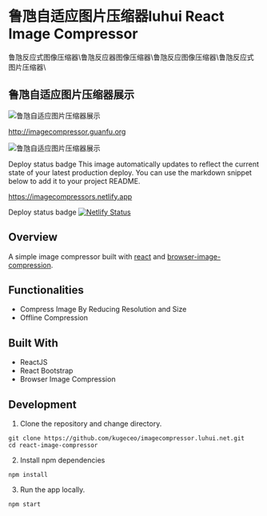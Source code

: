 
# 鲁虺自适应图片压缩器luhui React Image Compressor
鲁虺反应式图像压缩器\鲁虺反应器图像压缩器\鲁虺反应图像压缩器\鲁虺反应式图片压缩器\
## 鲁虺自适应图片压缩器展示
![鲁虺自适应图片压缩器展示](http://imagecompressor.guanfu.org/luhui-Image-Compressor-http-imagecompressor-luhui-net-React-Image-Compressor.jpg)

http://imagecompressor.guanfu.org

![鲁虺自适应图片压缩器展示](http://imagecompressor.guanfu.org/imagecompressor.luhui.net_20220401184303.jpg)

Deploy status badge
This image automatically updates to reflect the current state of your latest production deploy. You can use the markdown snippet below to add it to your project README.

https://imagecompressors.netlify.app

Deploy status badge
[![Netlify Status](https://api.netlify.com/api/v1/badges/9d07c231-7ba1-4230-b7d3-b86032e7a34c/deploy-status)](https://app.netlify.com/sites/imagecompressors/deploys)


## Overview

A simple image compressor built with [react](https://reactjs.org/) and [browser-image-compression](https://www.npmjs.com/package/browser-image-compression).

## Functionalities

- Compress Image By Reducing Resolution and Size
- Offline Compression

## Built With

- ReactJS
- React Bootstrap
- Browser Image Compression

## Development

1. Clone the repository and change directory.

```
git clone https://github.com/kugeceo/imagecompressor.luhui.net.git
cd react-image-compressor
```

2. Install npm dependencies

```
npm install
```

3. Run the app locally.

```
npm start
```
